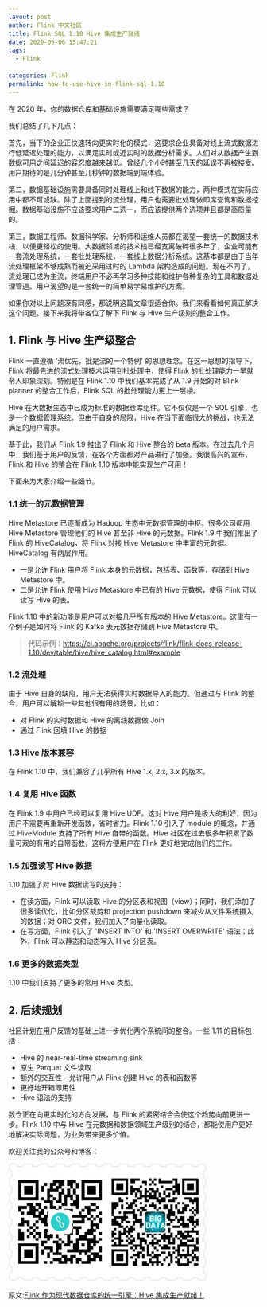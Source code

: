 ```yaml
---
layout: post
author: Flink 中文社区
title: Flink SQL 1.10 Hive 集成生产就绪
date: 2020-05-06 15:47:21
tags:
  - Flink

categories: Flink
permalink: how-to-use-hive-in-flink-sql-1.10
---
```


在 2020 年，你的数据仓库和基础设施需要满足哪些需求？

我们总结了几下几点：

首先，当下的企业正快速转向更实时化的模式，这要求企业具备对线上流式数据进行低延迟处理的能力，以满足实时或近实时的数据分析需求。人们对从数据产生到数据可用之间延迟的容忍度越来越低。曾经几个小时甚至几天的延误不再被接受。用户期待的是几分钟甚至几秒钟的数据端到端体验。

第二，数据基础设施需要具备同时处理线上和线下数据的能力，两种模式在实际应用中都不可或缺。除了上面提到的流处理，用户也需要批处理做即席查询和数据挖掘。数据基础设施不应该要求用户二选一，而应该提供两个选项并且都是高质量的。

第三，数据工程师、数据科学家、分析师和运维人员都在渴望一套统一的数据技术栈，以便更轻松的使用。大数据领域的技术栈已经支离破碎很多年了，企业可能有一套流处理系统，一套批处理系统，一套线上数据分析系统。这基本都是由于当年流处理框架不够成熟而被迫采用过时的 Lambda 架构造成的问题。现在不同了，流处理已成为主流，终端用户不必再学习多种技能和维护各种复杂的工具和数据处理管道。用户渴望的是一套统一的简单易学易维护的方案。

如果你对以上问题深有同感，那说明这篇文章很适合你。我们来看看如何真正解决这个问题。接下来我将带各位了解下 Flink 与 Hive 生产级别的整合工作。

## 1. Flink 与 Hive 生产级整合

Flink 一直遵循 '流优先，批是流的一个特例' 的思想理念。在这一思想的指导下，Flink 将最先进的流式处理技术运用到批处理中，使得 Flink 的批处理能力一早就令人印象深刻。特别是在 Flink 1.10 中我们基本完成了从 1.9 开始的对 Blink planner 的整合工作后，Flink SQL 的批处理能力更上一层楼。

Hive 在大数据生态中已成为标准的数据仓库组件。它不仅仅是一个 SQL 引擎，也是一个数据管理系统。但由于自身的局限，Hive 在当下面临很大的挑战，也无法满足的用户需求。

基于此，我们从 Flink 1.9 推出了 Flink 和 Hive 整合的 beta 版本。在过去几个月中，我们基于用户的反馈，在各个方面都对产品进行了加强。我很高兴的宣布，Flink 和 Hive 的整合在 Flink 1.10 版本中能实现生产可用！

下面来为大家介绍一些细节。

### 1.1 统一的元数据管理

Hive Metastore 已逐渐成为 Hadoop 生态中元数据管理的中枢。很多公司都用 Hive Metastore 管理他们的 Hive 甚至非 Hive 的元数据。Flink 1.9 中我们推出了 Flink 的 HiveCatalog，将 Flink 对接 Hive Metastore 中丰富的元数据。HiveCatalog 有两层作用。
- 一是允许 Flink 用户将 Flink 本身的元数据，包括表、函数等，存储到 Hive Metastore 中。
- 二是允许 Flink 使用 Hive Metastore 中已有的 Hive 元数据，使得 Flink 可以读写 Hive 的表。

Flink 1.10 中的新功能是用户可以对接几乎所有版本的 Hive Metastore。这里有一个例子是如何将 Flink 的 Kafka 表元数据存储到 Hive Metastore 中。

> 代码示例：https://ci.apache.org/projects/flink/flink-docs-release-1.10/dev/table/hive/hive_catalog.html#example

### 1.2 流处理

由于 Hive 自身的缺陷，用户无法获得实时数据导入的能力。但通过与 Flink 的整合，用户可以解锁一些其他很有用的场景，比如：
- 对 Flink 的实时数据和 Hive 的离线数据做 Join
- 通过 Flink 回填 Hive 的数据

### 1.3 Hive 版本兼容

在 Flink 1.10 中，我们兼容了几乎所有 Hive 1.x, 2.x, 3.x 的版本。

### 1.4 复用 Hive 函数

在 Flink 1.9 中用户已经可以复用 Hive UDF。这对 Hive 用户是极大的利好，因为用户不需要再重新开发函数，省时省力。Flink 1.10 引入了 module 的概念，并通过 HiveModule 支持了所有 Hive 自带的函数。Hive 社区在过去很多年积累了数量可观的有用的自带函数，这将方便用户在 Flink 更好地完成他们的工作。

### 1.5 加强读写 Hive 数据

1.10 加强了对 Hive 数据读写的支持：
- 在读方面，Flink 可以读取 Hive 的分区表和视图（view）；同时，我们添加了很多读优化，比如分区裁剪和 projection pushdown 来减少从文件系统摄入的数据；对 ORC 文件，我们加入了向量化读取。
- 在写方面，Flink 引入了 'INSERT INTO' 和 'INSERT OVERWRITE' 语法；此外，Flink 可以静态和动态写入 Hive 分区表。

### 1.6 更多的数据类型

1.10 中我们支持了更多的常用 Hive 类型。

## 2. 后续规划

社区计划在用户反馈的基础上进一步优化两个系统间的整合。一些 1.11 的目标包括：
- Hive 的 near-real-time streaming sink
- 原生 Parquet 文件读取
- 额外的交互性 - 允许用户从 Flink 创建 Hive 的表和函数等
- 更好地开箱即用性
- Hive 语法的支持

数仓正在向更实时化的方向发展，与 Flink 的紧密结合会使这个趋势向前更进一步。Flink 1.10 中与 Hive 在元数据和数据领域生产级别的结合，都能使用户更好地解决实际问题，为业务带来更多价值。

欢迎关注我的公众号和博客：

![](https://github.com/sjf0115/ImageBucket/blob/main/Other/smartsi.jpg?raw=true)

原文:[Flink 作为现代数据仓库的统一引擎：Hive 集成生产就绪！](https://mp.weixin.qq.com/s/J0aPcmeDO_4JAkOM4SLdtA)
